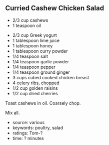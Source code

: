 Curried Cashew Chicken Salad
----------------------------

- 2/3 cup cashews
- 1 teaspoon oil
<!-- -->
- 2/3 cup Greek yogurt
- 1 tablespoon lime juice
- 1 tablespoon honey
- 1 tablespoon curry powder
- 1/4 teaspoon salt
- 1/4 teaspoon garlic powder
- 1/4 teaspoon pepper
- 1/4 teaspoon ground ginger
- 3 cups cubed cooked chicken breast
- 4 celery ribs, chopped
- 1/2 cup golden raisins
- 1/2 cup dried cherries

Toast cashews in oil. Coarsely chop.

Mix all.

- source: various
- keywords: poultry, salad
- ratings: Tom-?
- time: ? minutes
